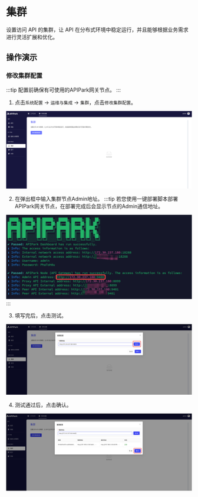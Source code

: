 # 集群

设置访问 API 的集群，让 API 在分布式环境中稳定运行，并且能够根据业务需求进行灵活扩展和优化。

## 操作演示
### 修改集群配置
:::tip
配置前确保有可使用的APIPark网关节点。
:::
1. 点击`系统配置` -> `运维与集成` -> `集群`，点击`修改集群配置`。

![](images/2024-08-13/e77d27fa7eb55a6dfda1239772feed8471111cc3959fbf892ef772eda023e5b8.png)  

2. 在弹出框中输入集群节点Admin地址。
:::tip
若您使用一键部署脚本部署APIPark网关节点，在部署完成后会显示节点的Admin通信地址。

![](images/2024-08-13/69fbddbcdfc141759b8483877dd2b3f3cb91e189df08291ba7159d1aaa155702.png)  
:::

3. 填写完后，点击测试。

![](images/2024-08-13/a02593f1a3e21c3c9a5024bd5cc996b3e13f41025b1443eeeaf33070748a5b99.png)  

4. 测试通过后，点击确认。

![](images/2024-08-13/19d8e979aa17f345dea55b00c9aec3f24ba4395f367dc19e9b78759458cbc387.png)  
